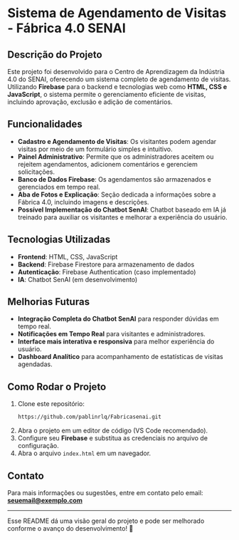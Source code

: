 # Sistema de Agendamento de Visitas - Fábrica 4.0 SENAI

## Descrição do Projeto
Este projeto foi desenvolvido para o Centro de Aprendizagem da Indústria 4.0 do SENAI, oferecendo um sistema completo de agendamento de visitas. Utilizando **Firebase** para o backend e tecnologias web como **HTML, CSS e JavaScript**, o sistema permite o gerenciamento eficiente de visitas, incluindo aprovação, exclusão e adição de comentários.

## Funcionalidades
- **Cadastro e Agendamento de Visitas**: Os visitantes podem agendar visitas por meio de um formulário simples e intuitivo.
- **Painel Administrativo**: Permite que os administradores aceitem ou rejeitem agendamentos, adicionem comentários e gerenciem solicitações.
- **Banco de Dados Firebase**: Os agendamentos são armazenados e gerenciados em tempo real.
- **Aba de Fotos e Explicação**: Seção dedicada a informações sobre a Fábrica 4.0, incluindo imagens e descrições.
- **Possível Implementação do Chatbot SenAI**: Chatbot baseado em IA já treinado para auxiliar os visitantes e melhorar a experiência do usuário.

## Tecnologias Utilizadas
- **Frontend**: HTML, CSS, JavaScript
- **Backend**: Firebase Firestore para armazenamento de dados
- **Autenticação**: Firebase Authentication (caso implementado)
- **IA**: Chatbot SenAI (em desenvolvimento)

## Melhorias Futuras
- **Integração Completa do Chatbot SenAI** para responder dúvidas em tempo real.
- **Notificações em Tempo Real** para visitantes e administradores.
- **Interface mais interativa e responsiva** para melhor experiência do usuário.
- **Dashboard Analítico** para acompanhamento de estatísticas de visitas agendadas.

## Como Rodar o Projeto
1. Clone este repositório:
   ```bash
   https://github.com/pablinrlq/Fabricasenai.git
   ```
2. Abra o projeto em um editor de código (VS Code recomendado).
3. Configure seu **Firebase** e substitua as credenciais no arquivo de configuração.
4. Abra o arquivo `index.html` em um navegador.

## Contato
Para mais informações ou sugestões, entre em contato pelo email: **seuemail@exemplo.com**

---
Esse README dá uma visão geral do projeto e pode ser melhorado conforme o avanço do desenvolvimento! 🚀


